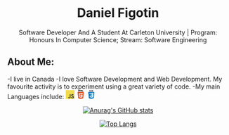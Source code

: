 <div align="center">
    
# Daniel Figotin

  Software Developer And A Student At Carleton University | Program: Honours In Computer Science; Stream: Software Engineering

</div>

## About Me:
-I live in Canada
-I love Software Development and Web Development. My favourite activity is to experiment using a great variety of code.
-My main Languages include: 
<code><img height="20" alt="javascript" src="https://raw.githubusercontent.com/github/explore/80688e429a7d4ef2fca1e82350fe8e3517d3494d/topics/javascript/javascript.png"></code>
<code><img height="20" alt="javascript" src="https://raw.githubusercontent.com/github/explore/80688e429a7d4ef2fca1e82350fe8e3517d3494d/topics/html/html.png"></code>
<code><img height="20" alt="javascript" src="https://raw.githubusercontent.com/github/explore/80688e429a7d4ef2fca1e82350fe8e3517d3494d/topics/css/css.png"></code>
<div align="center">

[![Anurag's GitHub stats](https://github-readme-stats.vercel.app/api?username=DevDanF&show_icons=true&theme=gruvbox)](https://github.com/DevDanF/github-readme-stats)
    
[![Top Langs](https://github-readme-stats.vercel.app/api/top-langs/?username=DevDanF&show_icons=true&theme=gruvbox)](https://github.com/DevDanF/github-readme-stats)
</div>
